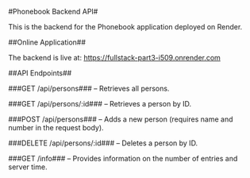 #Phonebook Backend API#

This is the backend for the Phonebook application deployed on Render.

##Online Application##

The backend is live at: https://fullstack-part3-i509.onrender.com

##API Endpoints##

###GET /api/persons### – Retrieves all persons.

###GET /api/persons/:id### – Retrieves a person by ID.

###POST /api/persons### – Adds a new person (requires name and number in the request body).

###DELETE /api/persons/:id### – Deletes a person by ID.

###GET /info### – Provides information on the number of entries and server time.
